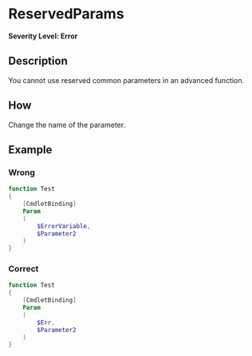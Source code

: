 # ReservedParams

**Severity Level: Error**

## Description

You cannot use reserved common parameters in an advanced function.

## How

Change the name of the parameter.

## Example

### Wrong

``` PowerShell
function Test
{
    [CmdletBinding]
    Param
    (
        $ErrorVariable,
        $Parameter2
    )
}
```

### Correct

``` PowerShell
function Test
{
    [CmdletBinding]
    Param
    (
        $Err,
        $Parameter2
    )
}
```
